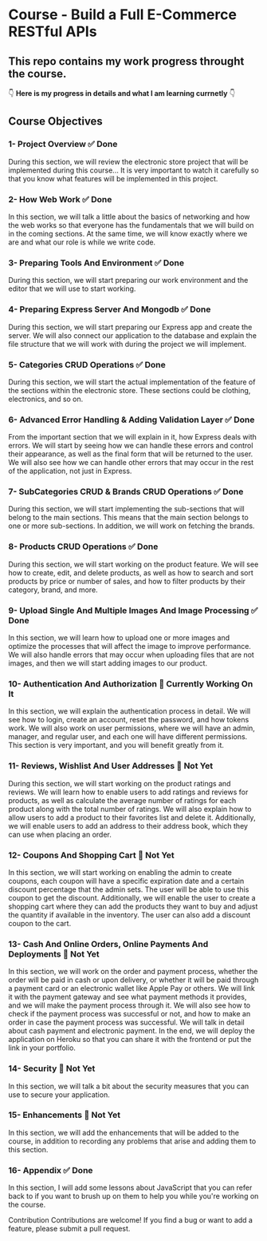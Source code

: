 # Course - Build a Full E-Commerce RESTful APIs 

## This repo contains my work progress throught the course. 


👇 **Here is my progress in details and what I am learning currnetly** 👇

## Course Objectives

### 1- Project Overview ✅ Done

During this section, we will review the electronic store project that will be implemented during this course... It is very important to watch it carefully so that you know what features will be implemented in this project.

### 2- How Web Work ✅ Done

In this section, we will talk a little about the basics of networking and how the web works so that everyone has the fundamentals that we will build on in the coming sections. At the same time, we will know exactly where we are and what our role is while we write code.

### 3- Preparing Tools And Environment ✅ Done

During this section, we will start preparing our work environment and the editor that we will use to start working.

### 4- Preparing Express Server And Mongodb ✅ Done

During this section, we will start preparing our Express app and create the server. We will also connect our application to the database and explain the file structure that we will work with during the project we will implement.

### 5- Categories CRUD Operations ✅ Done

During this section, we will start the actual implementation of the feature of the sections within the electronic store. These sections could be clothing, electronics, and so on.

### 6- Advanced Error Handling & Adding Validation Layer ✅ Done

From the important section that we will explain in it, how Express deals with errors. We will start by seeing how we can handle these errors and control their appearance, as well as the final form that will be returned to the user. We will also see how we can handle other errors that may occur in the rest of the application, not just in Express.

### 7- SubCategories CRUD & Brands CRUD Operations ✅ Done

During this section, we will start implementing the sub-sections that will belong to the main sections. This means that the main section belongs to one or more sub-sections. In addition, we will work on fetching the brands.

### 8- Products CRUD Operations ✅ Done

During this section, we will start working on the product feature. We will see how to create, edit, and delete products, as well as how to search and sort products by price or number of sales, and how to filter products by their category, brand, and more.

### 9- Upload Single And Multiple Images And Image Processing ✅ Done

In this section, we will learn how to upload one or more images and optimize the processes that will affect the image to improve performance. We will also handle errors that may occur when uploading files that are not images, and then we will start adding images to our product.

### 10- Authentication And Authorization 🚧 Currently Working On It

In this section, we will explain the authentication process in detail. We will see how to login, create an account, reset the password, and how tokens work. We will also work on user permissions, where we will have an admin, manager, and regular user, and each one will have different permissions. This section is very important, and you will benefit greatly from it.

### 11- Reviews, Wishlist And User Addresses 🔄 Not Yet

During this section, we will start working on the product ratings and reviews. We will learn how to enable users to add ratings and reviews for products, as well as calculate the average number of ratings for each product along with the total number of ratings. We will also explain how to allow users to add a product to their favorites list and delete it. Additionally, we will enable users to add an address to their address book, which they can use when placing an order.

### 12- Coupons And Shopping Cart 🔄 Not Yet

In this section, we will start working on enabling the admin to create coupons, each coupon will have a specific expiration date and a certain discount percentage that the admin sets. The user will be able to use this coupon to get the discount. Additionally, we will enable the user to create a shopping cart where they can add the products they want to buy and adjust the quantity if available in the inventory. The user can also add a discount coupon to the cart.

### 13- Cash And Online Orders, Online Payments And Deployments 🔄 Not Yet

In this section, we will work on the order and payment process, whether the order will be paid in cash or upon delivery, or whether it will be paid through a payment card or an electronic wallet like Apple Pay or others. We will link it with the payment gateway and see what payment methods it provides, and we will make the payment process through it. We will also see how to check if the payment process was successful or not, and how to make an order in case the payment process was successful. We will talk in detail about cash payment and electronic payment. In the end, we will deploy the application on Heroku so that you can share it with the frontend or put the link in your portfolio.

### 14- Security 🔄 Not Yet

In this section, we will talk a bit about the security measures that you can use to secure your application.

### 15- Enhancements 🔄 Not Yet

In this section, we will add the enhancements that will be added to the course, in addition to recording any problems that arise and adding them to this section.

### 16- Appendix ✅ Done

In this section, I will add some lessons about JavaScript that you can refer back to if you want to brush up on them to help you while you're working on the course.

Contribution
Contributions are welcome! If you find a bug or want to add a feature, please submit a pull request.